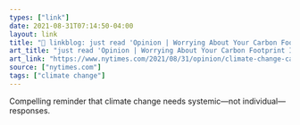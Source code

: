 ```yaml
---
types: ["link"]
date: 2021-08-31T07:14:50-04:00
layout: link
title: "🔗 linkblog: just read 'Opinion | Worrying About Your Carbon Footprint Is Exactly What Big Oil Wants You to Do - The New York Times'"
art_title: "just read 'Opinion | Worrying About Your Carbon Footprint Is Exactly What Big Oil Wants You to Do - The New York Times"
art_link: "https://www.nytimes.com/2021/08/31/opinion/climate-change-carbon-neutral.html"
source: ["nytimes.com"]
tags: ["climate change"]
---
```

Compelling reminder that climate change needs systemic—not individual—responses.
